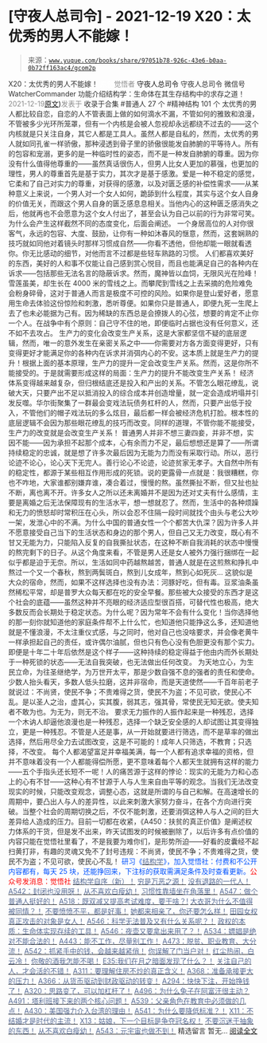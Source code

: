 # [守夜人总司令] - 2021-12-19 X20：太优秀的男人不能嫁！

> 来源：[`www.yuque.com/books/share/97051b78-926c-43e6-b0aa-0b72ff163ac4/gcom2p`](https://www.yuque.com/books/share/97051b78-926c-43e6-b0aa-0b72ff163ac4/gcom2p)

<ne-p id="520f42f3293818f927861ebbd5b15da4_p_0" data-lake-id="520f42f3293818f927861ebbd5b15da4_p_0"><ne-text id="u221cf763" style="color: rgb(51, 51, 51);">X20：太优秀的男人不能嫁！</ne-text></ne-p> <ne-p id="a788f17457f87f558f8b5b959b70856d" data-lake-id="a788f17457f87f558f8b5b959b70856d"><ne-text id="udc42a627" ne-fontsize="12" style="color: rgb(255, 255, 255);">原创</ne-text><ne-text id="uf7b49a1f" style="color: rgb(140, 140, 140);">觉悟者</ne-text> <ne-text id="uc0739b43" ne-fontsize="14">守夜人总司令</ne-text></ne-p> <ne-p id="ba7043d7a6aaa28539eb885ff821074b" data-lake-id="ba7043d7a6aaa28539eb885ff821074b"><ne-text id="uab9af9bb" ne-fontsize="14" ne-bold="true" style="color: rgb(51, 51, 51);">守夜人总司令</ne-text></ne-p> <ne-p id="82b569a5ea8afe49db4974026599dacd" data-lake-id="82b569a5ea8afe49db4974026599dacd"><ne-text id="uaf5437fa" ne-fontsize="14" style="color: rgb(51, 51, 51);">微信号</ne-text><ne-text id="uc6ba1b48" ne-fontsize="14" style="color: rgb(51, 51, 51);">WatcherCommander</ne-text></ne-p> <ne-p id="0bd61243a73d14daf9bec85644b5e694" data-lake-id="0bd61243a73d14daf9bec85644b5e694"><ne-text id="u33e526e2" ne-fontsize="14" style="color: rgb(51, 51, 51);">功能介绍</ne-text><ne-text id="u4b300a72" ne-fontsize="14" style="color: rgb(51, 51, 51);">结构学：生命体在其生存结构中的求存之道！</ne-text></ne-p> <ne-p id="a8f364100234834bef600362cd068f71" data-lake-id="a8f364100234834bef600362cd068f71"><ne-text id="u178ce7da" style="color: rgb(140, 140, 140);">2021-12-19</ne-text>[<ne-text id="u69f3e598" ne-fontsize="14">原文</ne-text>](https://mp.weixin.qq.com/s?__biz=MzAxNDk1NjI2Mw==&mid=2247487659&idx=1&sn=48282765daf6ff8ec66e20f495c01bef&chksm=9b8a3323acfdba35ac55127644737fe2fde75b00bd5b7cae10b844c4b32dfafb36d7ea4c38f4#rd))<ne-text id="ub5df1b01" ne-fontsize="14" style="color: rgb(140, 140, 140);">发表于</ne-text></ne-p> <ne-p id="fb288548141fb1d6577ab4bb0626044b" data-lake-id="fb288548141fb1d6577ab4bb0626044b"><ne-text id="uffd82667" style="color: rgb(51, 51, 51);">收录于合集</ne-text></ne-p> <ne-p id="09c3c622eec2334ab886c8a4d4ae1816" data-lake-id="09c3c622eec2334ab886c8a4d4ae1816"><ne-text id="u71b077be" style="color: rgb(51, 51, 51);">#普通人 27 个</ne-text></ne-p> <ne-p id="a373e6d05bbccc60e5ddb682c4a5b4a4" data-lake-id="a373e6d05bbccc60e5ddb682c4a5b4a4"><ne-text id="uf84fba59" style="color: rgb(51, 51, 51);">#精神结构 101 个</ne-text></ne-p> <ne-p id="016ed175564e95a1608746595a8e8562" data-lake-id="016ed175564e95a1608746595a8e8562"><ne-text id="u051de0ad" style="color: rgb(51, 51, 51);">太优秀的男人都比较自恋，自恋的人不管表面上做的如何滴水不漏，不管如何的雅致和浪漫，不管被多少光环所笼罩，但有一个内核是会被人忽视却永远都绕不过去的——这个内核就是只关注自身，其它人都是工具人。虽然人都是自私的，然而，太优秀的男人就如同孔雀一样骄傲，那种浸透到骨子里的骄傲很能发自肺腑的平等待人。所有的包容和宠溺，更多的是一种临时性的姿态，而不是一种发自肺腑的尊重。因为你没有什么值得他尊重的——虽然真话很伤人，但男人比女人更加的慕强，也更加的理性，男人的尊重首先是基于实力，其次才是基于感激。爱是一种不稳定的感觉，它柔和了自己对实力的尊重，对获得的感激，以及对匮乏感的补偿性需求——从某种意义上来说，一个男人对一个女人如何，跪舔到什么程度，其实与这个女人自身的价值无关，而跟这个男人自身的匮乏感息息相关。当他内心的这种匮乏感消失之后，他就再也不会愿意为这个女人付出了，甚至会认为自己以前的行为非常可笑。为什么会产生这样截然不同的态度变化，后面会阐述。</ne-text></ne-p> <ne-p id="6eff871fbe8ce6d146a5b45846a154ec" data-lake-id="6eff871fbe8ce6d146a5b45846a154ec"><ne-text id="u4afa471a" style="color: rgb(51, 51, 51);">一个身居高位的人对你很客气，永远的包容、大度、鼓励，让你有一种如沐春风的惬意，然而，这套娴熟的技巧就如同他对着镜头时那样习惯成自然——你看不透他，但他却能一眼就看透你。你无比感动的细节，对他而言不过都是些轻车熟路的习惯。</ne-text></ne-p> <ne-p id="9dd12b6f9d4460c8aa74d799d15688ab" data-lake-id="9dd12b6f9d4460c8aa74d799d15688ab"><ne-text id="u9726143e" style="color: rgb(51, 51, 51);">人们都喜欢美好的东西，美好的人和事不仅能让自己感到赏心悦目，而且也能满足自己的各种内在诉求——包括那些无法名言的隐蔽诉求。然而，魔神皆以血饲，无限风光在险峰！雪莲虽美，却生长在 4000 米的雪线之上。而攀爬到雪线之上去采摘的危险难免会粉身碎骨，这对于普通人而言是极度不可控的风险。如果你是登山爱好者，愿意用生命去体验这份惊险和刺激，悉听尊便。如果你只是普通人，即便九死一生爬上去了也未必能据为己有。因为稀缺的东西总是会撩拨人的心弦，想要的肯定不止你一个人。在战争中有个原则：自己守不住的地，即便临时占据也没有任何意义，还不如不去攻占。</ne-text></ne-p> <ne-p id="921fdd797e8da1bfa2b1b98b08970abc" data-lake-id="921fdd797e8da1bfa2b1b98b08970abc"><ne-text id="ub3bc5f49" style="color: rgb(51, 51, 51);">生产力的变化会改变生产关系，这是大家都坚信不疑的底层逻辑，然而，唯一的意外发生在亲密关系之中——你需要对方各方面变得更好，只有变得更好才能满足你的各种内在诉求并消弭内心的不安。这本质上就是生产力的提升！根据上面的基本原理，生产力的提升一定会改变生产关系。然而，这是你所不能接受的。于是就需要形成这样的局面：生产力的提升不能改变生产关系！</ne-text></ne-p> <ne-p id="6ae50b8713990a84d369af9cb8693ea7" data-lake-id="6ae50b8713990a84d369af9cb8693ea7"><ne-text id="u1fe3b6de" style="color: rgb(51, 51, 51);">经济体系变得越来越复杂，但归根结底还是投入和产出的关系。不管怎么眼花缭乱，说破大天，只要产出不足以抵消投入的综合成本并创造增量，就一定会造成坍塌并引发反噬。华尔街聚集了一群最会变戏法玩债务杠杆的人，然而，只要产出低于投入，不管他们的帽子戏法玩的多么炫目，最后都一样会被经济危机打脸。根本性的底层逻辑不会因为那些眼花缭乱的技巧而改变。同样的道理，不管你能不能接受，生产力的改变就是会改变生产关系！</ne-text></ne-p> <ne-p id="a7db85a45e4c043bc9dd4d1404e2656c" data-lake-id="a7db85a45e4c043bc9dd4d1404e2656c"><ne-text id="u0ab16a19" style="color: rgb(51, 51, 51);">普通男人并非不想三妻四妾，并非不想，实因不能——因为承担不起那个成本，心有余而力不足，最后想想还是算了——所谓持续稳定的忠诚，就是想了许多次最后因为无能为力而没有采取行动。所以，恶行论迹不论心，论心天下无完人。善行论心不论迹，论迹贫家无孝子。大自然中所有的稳定性，都源于某些相互作用形成的死锁。说的更露骨一点就是：我很糟糕，你也不咋地，大家谁都别嫌弃谁，凑合着过，慢慢的熬。虽然撕扯不断，但又扯也扯不断，离也离不开。许多女人之所以还未离婚并不是因为还对丈夫有什么感情，主要是离婚之后无法保障现有的生活水平，想一想就忍了。然而，生活中的各种烦躁和无力的愤怒却时常积压在心头，所以会忍不住隔一段时间就找个由头与老公大吵一架，发泄心中的不满。为什么中国的普通女性一个个都苦大仇深？因为许多人并不愿意接受自己当下的生活状态和身边的那个男人，但自己又无力改变，既心有不甘又无能为力，只能陷入反复的自我撕扯状态，在这种不断自我消耗的状态中慢慢的熬完剩下的日子。从这个角度来看，不管是男人还是女人被外力强行捆绑在一起似乎都是迫于无奈。所以，生活如同中药越熬越苦，普通人就是在这煎熬和挣扎中熬过一个又一个春秋，熬到两鬓斑白，熬到儿女成年，熬到心如死灰…</ne-text></ne-p> <ne-p id="a6707acd7d0bdf1b23b9dc60f752673d" data-lake-id="a6707acd7d0bdf1b23b9dc60f752673d"><ne-text id="u9699bef1" style="color: rgb(51, 51, 51);">这貌似是大众的宿命，然而，如果不这样选择也没有办法：河豚好吃，但有毒。豆浆油条虽然稀松平常，却是普罗大众每天都在吃的安全早餐。那些被大众接受的东西才是这个社会的底蕴——虽然这种并不亮眼的经济适应型很百搭，可替代性也极高，绝大多数反而会长期处于稳定状态。为什么呢？因为常年不会有什么变化！当你选择他的那一刻你就知道他的家庭条件帮不上什么忙，也知道他只能挣这么多，还知道他就是不懂浪漫，不太注重仪式感，与之同时，他对自己也没啥要求，并会像老黄牛一样承担起自己的责任，或许偶尔油腻，但也只有色心没有色胆更没有那个实力。即便是十年二十年后依然是这个样子——这种持续的稳定得益于他由内而外长期处于一种死锁的状态——无法自我突破，也无法做出任何改变。</ne-text></ne-p> <ne-p id="4957bd243062760aa48ab32ce7d141b1" data-lake-id="4957bd243062760aa48ab32ce7d141b1"><ne-text id="u2bffbdfa" style="color: rgb(51, 51, 51);">为天地立心，为生民立命，为往圣继绝学，为万世开太平，那是少数自强不息的强者的责任和使命。少数人抬头看天，多数人低头拉磨，这并非宿命，而是天道使然——千百年前老子就说过：不尚贤，使民不争；不贵难得之货，使民不为盗；不见可欲，使民心不乱。是以圣人之治，虚其心，实其腹，弱其志，强其骨，常使民无知无欲。使夫知者不敢为也。为无为，则无不治。</ne-text></ne-p> <ne-p id="c702c239ac784477a605e0319567843d" data-lake-id="c702c239ac784477a605e0319567843d"><ne-text id="uc6c264c9" style="color: rgb(51, 51, 51);">要求无力振作的人振作起来是一种残忍，选择一个木讷人却逼他浪漫也是一种残忍，选择一个缺乏安全感的人却试图让其变得独立，更是一种残忍。不管是人还是事，从一开始就要进行筛选，而不是草率的做出选择，然后用尽全力去试图改变，这是不可能的！成年人只筛选，不教育；只选择，不改变。</ne-text></ne-p> <ne-p id="2c03dee8f2eaf512cea954da212d2896" data-lake-id="2c03dee8f2eaf512cea954da212d2896"><ne-text id="ua56b820e" style="color: rgb(51, 51, 51);">每个人都渴望富足并幸福美满，每一个人都有追求幸福的资格，但并不意味着没有一个人都能得偿所愿，更不意味着每个人都天生就拥有这样的能力——五个手指头还长短不一呢！人的痛苦源于这样的悖论：现实的无能为力和心态上的心有不甘——这种心有不甘源于人与人生来自由平等的观念。当我们无法改变现实的时候，只能改变观念，调整心态，这就是所谓的与自己和解。在高速增长的周期中，要凸出人与人的差异性，以此来刺激大家努力奋斗，在各个方向进行突破。当整个社会的周期切换之后，不仅不能刺激，还要消弭这种人与人之间的巨大差异给人造成的压力。目前一切都在收紧，《A450：扶贫的真正价值》是阐述权力体系的干货，但是发不出来，昨天试图发的时候被删除了，以后许多有点价值的内容只能在觉悟社里看了，不是我要为难你们，是形势所迫——好看的皮囊经不起扫黄打非，有趣的灵魂又免不了封号违规：不尚贤，使民不争；不贵难得之货，使民不为盗；不见可欲，使民心不乱！</ne-text></ne-p> <ne-p id="d9ca744cc4746e948d03a1431efabfa8" data-lake-id="d9ca744cc4746e948d03a1431efabfa8"><ne-text id="uf7049055" ne-bold="true" style="color: rgb(0, 82, 255);">研习《</ne-text>[<ne-text id="u0d50f71b" ne-bold="true" style="color: rgb(87, 107, 149);">结构学</ne-text>](https://mp.weixin.qq.com/mp/appmsgalbum?action=getalbum&album_id=1318317199878225920&__biz=MzAxNDk1NjI2Mw==#wechat_redirect)<ne-text id="u7346480b" ne-bold="true" style="color: rgb(0, 82, 255);">》，加入觉悟社：付费和不公开内容都有，每天 25 块，还能挣回来，下注标的获取需满足条件及时查看更新。</ne-text><ne-text id="u74b71050" ne-bold="true" style="color: rgb(255, 0, 0);">公众号发消息：觉悟社</ne-text></ne-p>  <ne-p id="dd9aa78f4f638400d2232476054443ed" data-lake-id="dd9aa78f4f638400d2232476054443ed"><ne-card data-card-name="image" data-card-type="inline" id="r3jN6" data-event-boundary="card" style="color: rgb(51, 51, 51);"><ne-p id="5029ead590529095eb251028c39f5709" data-lake-id="5029ead590529095eb251028c39f5709">[<ne-text id="u190a4ebc" ne-bold="true" style="color: rgb(87, 107, 149);">结构学自序（新）！</ne-text>](http://mp.weixin.qq.com/s?__biz=MzIzMDYwOTM0Mg==&mid=2247485283&idx=1&sn=aa2b8554b8e5040f8f959636feaa06a3&chksm=e8b19fb2dfc616a430aa381b8da0815311244e694a69809cd92d0602ac34cfe5f1f419b3745e&scene=21#wechat_redirect)</ne-p> <ne-p id="49451a445daa1e826d7e369656216de6" data-lake-id="49451a445daa1e826d7e369656216de6">[<ne-text id="u16ad6d22" style="color: rgb(87, 107, 149);">穷是万恶之源！</ne-text>](http://mp.weixin.qq.com/s?__biz=MzAxNDk1NjI2Mw==&mid=2247483823&idx=1&sn=e54ebe9891b302dc0bf1815c76ccf8b7&chksm=9b8a2227acfdab31a05e273addd9159d4b8263d58d3c58bf214841c8189157519719c3427306&scene=21#wechat_redirect)</ne-p> <ne-p id="7de06d5f96824b520a730e0b27bc05cc" data-lake-id="7de06d5f96824b520a730e0b27bc05cc">[<ne-text id="uea2a445f" style="color: rgb(87, 107, 149);">没有退路的一代人！</ne-text>](http://mp.weixin.qq.com/s?__biz=MzAxNDk1NjI2Mw==&mid=2247486533&idx=1&sn=a0d5cce0656aad467148e0642eb85a00&chksm=9b8a2fcdacfda6db79857186e953a089baf1fb678b2b071cf101c5a26e7fb9768474c94243ca&scene=21#wechat_redirect)</ne-p> <ne-p id="b731aa935d54dc4793533e38981ca8e8" data-lake-id="b731aa935d54dc4793533e38981ca8e8">[<ne-text id="u4e4e8619" style="color: rgb(87, 107, 149);">A542：封闭也没用呀！</ne-text>](http://mp.weixin.qq.com/s?__biz=MzAxNDk1NjI2Mw==&mid=2247487620&idx=1&sn=8e1353152e650b72e735ceb1b2f2dd1d&chksm=9b8a330cacfdba1a31a1d6271bd8cf08701ca1a18406d2605bc48404fe9ca2f4fa78d5501bc7&scene=21#wechat_redirect)</ne-p> <ne-p id="0a85755293ff73816c9ece2d18a466bb" data-lake-id="0a85755293ff73816c9ece2d18a466bb">[<ne-text id="ue980a429" style="color: rgb(87, 107, 149);">从不喜欢白瘦幼！</ne-text>](http://mp.weixin.qq.com/s?__biz=MzAxNDk1NjI2Mw==&mid=2247487612&idx=1&sn=0e185f9ece207fb397565812fd6bcd9e&chksm=9b8a33f4acfdbae2477b51f9ce494aaf36bb779f8911e41cdde6f96c71a3b2d708feaa1d4d18&scene=21#wechat_redirect)</ne-p> <ne-p id="c4e70d1cdc7ea4e8eefc95058251bf4c" data-lake-id="c4e70d1cdc7ea4e8eefc95058251bf4c">[<ne-text id="uc117dd31" style="color: rgb(87, 107, 149);">习惯性靠墙坐在角落里！</ne-text>](http://mp.weixin.qq.com/s?__biz=MzAxNDk1NjI2Mw==&mid=2247487609&idx=1&sn=08068cfce108617e4a41d0c813ce131d&chksm=9b8a33f1acfdbae7a578b59c045f6336afe6ed1f2fcd7a0b38c0279078002f04767e391f4f18&scene=21#wechat_redirect)</ne-p> <ne-p id="6ee20865e1809562250c4d36dc661cba" data-lake-id="6ee20865e1809562250c4d36dc661cba">[<ne-text id="u557a8d56" style="color: rgb(87, 107, 149);">A547：做个普通人挺好的！</ne-text>](http://mp.weixin.qq.com/s?__biz=MzAxNDk1NjI2Mw==&mid=2247487656&idx=1&sn=829631501f55233a5505d61fe990c731&chksm=9b8a3320acfdba360477b5f1e528c337ed849efb0a22e1579aa994b4b97916b09033124f68c1&scene=21#wechat_redirect)</ne-p> <ne-p id="d49084a205515eb81fe1238f3247dbe6" data-lake-id="d49084a205515eb81fe1238f3247dbe6">[<ne-text id="u5855f4b4" ne-bold="true" style="color: rgb(87, 107, 149);">A518：既双减又提高考试难度，要干啥？!</ne-text>](http://mp.weixin.qq.com/s?__biz=MzIzMDYwOTM0Mg==&mid=2247486528&idx=1&sn=837ef39e3c0b47ac84d5096690555ae7&chksm=e8b19491dfc61d87292daf575c1e7c95b3f0543f313b65c7ad4ab369603833704304ec7451d7&scene=21#wechat_redirect)</ne-p> <ne-p id="8927e7d26c1409fa98d974ea03a6b324" data-lake-id="8927e7d26c1409fa98d974ea03a6b324">[<ne-text id="uc491a057" ne-bold="true" style="color: rgb(87, 107, 149);">大衣哥为什么不值得被同情？！</ne-text>](http://mp.weixin.qq.com/s?__biz=MzAxNDk1NjI2Mw==&mid=2247487598&idx=1&sn=96df866800e5e546b2e945af60227ed4&chksm=9b8a33e6acfdbaf061f8713492ddd97b05e91e9bd566c4aa7d5e4f58b4395346513ec9f12eec&scene=21#wechat_redirect)</ne-p> <ne-p id="4582485dc6af92f04ba85145fee85d11" data-lake-id="4582485dc6af92f04ba85145fee85d11">[<ne-text id="u1fd9d320" ne-bold="true" style="color: rgb(87, 107, 149);">不要愤愤不平，都是好事！</ne-text>](http://mp.weixin.qq.com/s?__biz=MzAxNDk1NjI2Mw==&mid=2247487130&idx=1&sn=b21138d85455f5692aaf039038c78342&chksm=9b8a2d12acfda404a2b67fe4d446ee0f2805ad64a8b8004902934600fd731191e140df6ac19a&scene=21#wechat_redirect)</ne-p> <ne-p id="59bcbcdd6aa32c7116fdfd84a74d7739" data-lake-id="59bcbcdd6aa32c7116fdfd84a74d7739">[<ne-text id="u0b676608" ne-bold="true" style="color: rgb(87, 107, 149);">她都来相亲了，你还要怎么样！</ne-text>](http://mp.weixin.qq.com/s?__biz=MzAxNDk1NjI2Mw==&mid=2247486952&idx=1&sn=698aec6916d2eca5e758c25c4c634346&chksm=9b8a2e60acfda776b80a4f2f0d5c2fe4921fc821cdf029fa9d2fdc52fd708fc5a0b980d5d3d0&scene=21#wechat_redirect)</ne-p> <ne-p id="e1f931491cfa207a98e32201830f9d5f" data-lake-id="e1f931491cfa207a98e32201830f9d5f">[<ne-text id="ue636f5fe" ne-bold="true" style="color: rgb(87, 107, 149);">田园女权真正攻击的对象是女人！</ne-text>](http://mp.weixin.qq.com/s?__biz=MzIzMDYwOTM0Mg==&mid=2247486412&idx=1&sn=5dd3e8b2a759838d739e6d61ebab2eab&chksm=e8b1931ddfc61a0bf6f81cd2a9a9232ea8ce86528a8eea66c6635180e8678b819ebb38b4cb86&scene=21#wechat_redirect)</ne-p> <ne-p id="c42db2c24832bcb688b50bfed4663f62" data-lake-id="c42db2c24832bcb688b50bfed4663f62">[<ne-text id="u59559f31" style="color: rgb(87, 107, 149);">A546：科学无法普及又有什么关系呢？！</ne-text>](http://mp.weixin.qq.com/s?__biz=MzAxNDk1NjI2Mw==&mid=2247487652&idx=1&sn=6f0542b4b8d08dc05ccc9bc4c99a0f29&chksm=9b8a332cacfdba3af82ebacc2984582b118b8bb4eccb9a0fa252e8cacd5ec29759cd0739259a&scene=21#wechat_redirect)</ne-p> <ne-p id="4aadd3f34d96d3380120f5bc61f00468" data-lake-id="4aadd3f34d96d3380120f5bc61f00468">[<ne-text id="u04228b6b" style="color: rgb(87, 107, 149);">政权的本质：生命体实现存续的工具！</ne-text>](http://mp.weixin.qq.com/s?__biz=MzAxNDk1NjI2Mw==&mid=2247487554&idx=1&sn=df20affabcac7b2df7d871c27735ed1e&chksm=9b8a33caacfdbadc411427ed1ab7cdbde4c133aae2bc35242a5c913540dd3bf497640e526194&scene=21#wechat_redirect)</ne-p> <ne-p id="6212cce91f69b22a299ab1f5ceb67b29" data-lake-id="6212cce91f69b22a299ab1f5ceb67b29">[<ne-text id="u7c072387" style="color: rgb(87, 107, 149);">A546：夜壶又要拿出来用了？！</ne-text>](http://mp.weixin.qq.com/s?__biz=MzAxNDk1NjI2Mw==&mid=2247487487&idx=1&sn=1899dc61b52e00ef53fee2fece6fa9e6&chksm=9b8a2c77acfda561dd78f8a9d41ca8f6b604b1410e246bd38451bc63aab7e1b0840d3e7c9e9b&scene=21#wechat_redirect)</ne-p> <ne-p id="038de739917d96914fde67840a31790f" data-lake-id="038de739917d96914fde67840a31790f">[<ne-text id="u33d23e63" style="color: rgb(87, 107, 149);">A534：嫖娼是绝对不能合法的！</ne-text>](http://mp.weixin.qq.com/s?__biz=MzAxNDk1NjI2Mw==&mid=2247487431&idx=1&sn=78d93492fa71d19501c95eb11e0ea99f&chksm=9b8a2c4facfda559eeb7bffa822a9715b1945a9e9c4f8beaf9d00b8acb0e2cc0b05a63feafaf&scene=21#wechat_redirect)</ne-p> <ne-p id="681a9710753a150f90eb430bebed1189" data-lake-id="681a9710753a150f90eb430bebed1189">[<ne-text id="u62802712" style="color: rgb(87, 107, 149);">A443：能不工作，尽量别工作！</ne-text>](http://mp.weixin.qq.com/s?__biz=MzAxNDk1NjI2Mw==&mid=2247486794&idx=1&sn=8621689fcbb0f44c38ab2e8065c54a3d&chksm=9b8a2ec2acfda7d4c55afac9ee027871f7a81338e2da399b1908202c54cc8496ca077748f5a7&scene=21#wechat_redirect)</ne-p> <ne-p id="de9d05120dff5f8c9a594f1b4bb76942" data-lake-id="de9d05120dff5f8c9a594f1b4bb76942">[<ne-text id="u3ab5a48f" style="color: rgb(87, 107, 149);">A473：脱贫、职业教育、大分流！</ne-text>](http://mp.weixin.qq.com/s?__biz=MzIzMDYwOTM0Mg==&mid=2247486053&idx=1&sn=813ce406173ba4c47dd4500ec026a6da&chksm=e8b192b4dfc61ba243267b483d16f60aaeed76ece21adde38b4de1597140df83fceea028a6f5&scene=21#wechat_redirect)</ne-p> <ne-p id="2d6e4129592e4c3fe138874456f62b63" data-lake-id="2d6e4129592e4c3fe138874456f62b63">[<ne-text id="u8036aaff" style="color: rgb(87, 107, 149);">A542：抓紧手中的钱，会越来越紧俏！</ne-text>](http://mp.weixin.qq.com/s?__biz=MzIzMDYwOTM0Mg==&mid=2247486640&idx=1&sn=a96afa7d2b698e33240735ea8d7671f7&chksm=e8b19461dfc61d77a4afce11ecc7558b8d7ff5d495a78bcb609e3eed5c70bcbed5f3d6a66023&scene=21#wechat_redirect)</ne-p> <ne-p id="8fc8d0c341425f9b046d9d1937c284d1" data-lake-id="8fc8d0c341425f9b046d9d1937c284d1">[<ne-text id="u4a40332b" style="color: rgb(87, 107, 149);">你误解了门当户对！</ne-text>](http://mp.weixin.qq.com/s?__biz=MzAxNDk1NjI2Mw==&mid=2247486972&idx=1&sn=374297ef4332b1dc1c96c6e2f10e3212&chksm=9b8a2e74acfda762739dd58bec2cabe8b8d44717705d356953b94089dacb9225f702d4f76b31&scene=21#wechat_redirect)</ne-p> <ne-p id="405f989f0162e46aee4743af433df2d4" data-lake-id="405f989f0162e46aee4743af433df2d4">[<ne-text id="u8187827c" style="color: rgb(87, 107, 149);">红尘热闹，白云冷！</ne-text>](http://mp.weixin.qq.com/s?__biz=MzAxNDk1NjI2Mw==&mid=2247486913&idx=1&sn=6b387c24eb6d5e30ed150e13eded77a1&chksm=9b8a2e49acfda75fdfcfe0a7770792cdd85568a9ecb1bd9b67508b29df853aaba08bf27356d5&scene=21#wechat_redirect)</ne-p> <ne-p id="2829690a3139829c4e7d0f515d556028" data-lake-id="2829690a3139829c4e7d0f515d556028">[<ne-text id="ud54ed076" style="color: rgb(87, 107, 149);">你敬的酒我怎能不喝！</ne-text>](http://mp.weixin.qq.com/s?__biz=MzIzMDYwOTM0Mg==&mid=2247486456&idx=1&sn=7d6377d84f511b80179c5e7648494d6e&chksm=e8b19329dfc61a3f9b91b5b43dbd1a6eea293a02cd80b96aeb6dd1930f7f2c93fd33c0e3b2f3&scene=21#wechat_redirect)</ne-p> <ne-p id="e392191273b924d82092d1cda58d2967" data-lake-id="e392191273b924d82092d1cda58d2967">[<ne-text id="ua65d2fad" ne-bold="true" style="color: rgb(87, 107, 149);">E35:我们在月之暗面发现了什么？！</ne-text>](http://mp.weixin.qq.com/s?__biz=MzIzMDYwOTM0Mg==&mid=2247486632&idx=1&sn=170aeff87eb36dce354c8b2437f4b27f&chksm=e8b19479dfc61d6f08e6492954a528f20387fe2fa925747cf2b504d2bc69084f24495e972e41&scene=21#wechat_redirect)</ne-p> <ne-p id="459668644871e75cb3f85dc5c4ca9ee7" data-lake-id="459668644871e75cb3f85dc5c4ca9ee7">[<ne-text id="u574c842f" style="color: rgb(87, 107, 149);">关注自己的人，才会活的不错！</ne-text>](http://mp.weixin.qq.com/s?__biz=MzIzMDYwOTM0Mg==&mid=2247485305&idx=1&sn=c719ea57e5c3320c2e2629dd9a7b44e9&chksm=e8b19fa8dfc616be5fa3f8141ea0aa63d5e1335657ed97e62c1086c41eba29effe58e0c8e9dc&scene=21#wechat_redirect)</ne-p> <ne-p id="44c524658831cd2d5443f3305ec62f26" data-lake-id="44c524658831cd2d5443f3305ec62f26">[<ne-text id="u579f2a4e" ne-bold="true" style="color: rgb(87, 107, 149);">A311：要理解住房不炒的真正含义！</ne-text>](http://mp.weixin.qq.com/s?__biz=MzIzMDYwOTM0Mg==&mid=2247484959&idx=1&sn=090583ec50bfd9febec1de463c2672f6&chksm=e8b19ecedfc617d8629080f6745c8de013cfe875de26eef6767b2d5c10782650223ed15f807b&scene=21#wechat_redirect)</ne-p> <ne-p id="5cc33fc9ca5ea428599069be70f177ae" data-lake-id="5cc33fc9ca5ea428599069be70f177ae">[<ne-text id="ua14fea09" ne-bold="true" style="color: rgb(87, 107, 149);">A368：准备承接更大的压力！</ne-text>](http://mp.weixin.qq.com/s?__biz=MzIzMDYwOTM0Mg==&mid=2247485369&idx=1&sn=2667c5f16cee9442898e6e5841394ceb&chksm=e8b19f68dfc6167e4e104d37c61b859327f4b8ce37941da84bd412d3e27bb4a51c7dee8e1a7a&scene=21#wechat_redirect)</ne-p> <ne-p id="87d52b36b569b04a3272f132a052f03e" data-lake-id="87d52b36b569b04a3272f132a052f03e">[<ne-text id="u0cc64480" ne-bold="true" style="color: rgb(87, 107, 149);">A366：从货币驱动到财政驱动的转变！</ne-text>](http://mp.weixin.qq.com/s?__biz=MzIzMDYwOTM0Mg==&mid=2247485347&idx=1&sn=a916df57ddc7230366719fbecc6c1704&chksm=e8b19f72dfc61664fd99844bfe3ffffb5d6f088807c84d99f11ddbc7410b2eed67bc4c615d53&scene=21#wechat_redirect)</ne-p> <ne-p id="a7f7ce0cf60ab486a66e3df81be3837a" data-lake-id="a7f7ce0cf60ab486a66e3df81be3837a">[<ne-text id="uc1459768" ne-bold="true" style="color: rgb(87, 107, 149);">A294：快快下注，开始挣钱了！</ne-text>](http://mp.weixin.qq.com/s?__biz=MzIzMDYwOTM0Mg==&mid=2247484849&idx=1&sn=5485cd1d6c511e883e25b0c7dd9e2e3e&chksm=e8b19d60dfc614764ffc8405dccf5b8120b31988f3c1cee74e384c06f0e39c3c81bef8263c3d&scene=21#wechat_redirect)</ne-p> <ne-p id="fe2502495b3559de05e310526f73bab4" data-lake-id="fe2502495b3559de05e310526f73bab4">[<ne-text id="u4816073c" ne-bold="true" style="color: rgb(87, 107, 149);">A320：思路变了，可以加杠杆了！</ne-text>](http://mp.weixin.qq.com/s?__biz=MzIzMDYwOTM0Mg==&mid=2247485041&idx=1&sn=add2174fa42806f885a456a072ee4fee&chksm=e8b19ea0dfc617b6734e013f780112fdd88f28ad5312ce423fea1d75da4c3757660dab175208&scene=21#wechat_redirect)</ne-p> <ne-p id="0a523f4a0c8141a28872e1b25cc4d11d" data-lake-id="0a523f4a0c8141a28872e1b25cc4d11d">[<ne-text id="u5a94b190" ne-bold="true" style="color: rgb(87, 107, 149);">A496：为什么兔子在阿富汗很主动？</ne-text>](http://mp.weixin.qq.com/s?__biz=MzIzMDYwOTM0Mg==&mid=2247486278&idx=1&sn=40d09857088bebd3c70bec1c7a500f06&chksm=e8b19397dfc61a810125242c8e395330f934390eb50bd54053ecd3f31ddc91de4e429c0f693a&scene=21#wechat_redirect)</ne-p> <ne-p id="f4aaa6ffbee9e86c6b800651509eef0a" data-lake-id="f4aaa6ffbee9e86c6b800651509eef0a">[<ne-text id="uc3740bc7" style="color: rgb(87, 107, 149);">A491：塔利班接下来的两个核心问题！</ne-text>](http://mp.weixin.qq.com/s?__biz=MzIzMDYwOTM0Mg==&mid=2247486219&idx=1&sn=8f77517f0244ba31f7eb28e2676e17cd&chksm=e8b193dadfc61acc6d9e6029653aac696f132efc24d3b28f983ba8e4ada269ac887e6165d837&scene=21#wechat_redirect)</ne-p> <ne-p id="909a0116bd28c214cebfd205334a92ca" data-lake-id="909a0116bd28c214cebfd205334a92ca">[<ne-text id="u4cee17f2" ne-bold="true" style="color: rgb(87, 107, 149);">A539：父亲角色在教育中必须做的几点！</ne-text>](http://mp.weixin.qq.com/s?__biz=MzAxNDk1NjI2Mw==&mid=2247487582&idx=1&sn=f4bac1092e8f45f6a86e662d8a68d556&chksm=9b8a33d6acfdbac0b4e01232406db5e9a315180b66b1bc830f17231f167d515d33408ff727b6&scene=21#wechat_redirect)</ne-p> <ne-p id="a48c11c13249ccee0509b17d70b50e05" data-lake-id="a48c11c13249ccee0509b17d70b50e05">[<ne-text id="u5c7496d4" ne-bold="true" style="color: rgb(87, 107, 149);">A430：美国强力介入台湾的理由！</ne-text>](http://mp.weixin.qq.com/s?__biz=MzIzMDYwOTM0Mg==&mid=2247486587&idx=1&sn=e14d4403bb13c441596f09add1b5f27c&chksm=e8b194aadfc61dbcab0c1d70249910161f8c77b0163ac8278dfe5c2f817d2bb2a3ac3e7ddf89&scene=21#wechat_redirect)</ne-p> <ne-p id="dfd32782fabccdf20ce60f128eea376c" data-lake-id="dfd32782fabccdf20ce60f128eea376c">[<ne-text id="u2bacf838" style="color: rgb(87, 107, 149);">A541：为什么要降低标准？！</ne-text>](http://mp.weixin.qq.com/s?__biz=MzAxNDk1NjI2Mw==&mid=2247487621&idx=1&sn=f429046c9b1760d8d45ee7c759a3d5da&chksm=9b8a330dacfdba1bf16d516acacfddf4492f721d14504ed52e1049013a54819e6ee778c93097&scene=21#wechat_redirect)</ne-p> <ne-p id="f7871a4689cb01f2ab1e1fd1f486038c" data-lake-id="f7871a4689cb01f2ab1e1fd1f486038c">[<ne-text id="u0ceb1f04" style="color: rgb(87, 107, 149);">X11：不结婚才是时代的主流！</ne-text>](http://mp.weixin.qq.com/s?__biz=MzAxNDk1NjI2Mw==&mid=2247487535&idx=1&sn=5d229e0d87a0acb3db07c098f4aa606c&chksm=9b8a33a7acfdbab1bb37e4efe94ec13d8d8bbe94cd25a6689f5f316dc75bdbb1469463ce2446&scene=21#wechat_redirect)</ne-p> <ne-p id="8c8ea6301456786982bf446aa7285045" data-lake-id="8c8ea6301456786982bf446aa7285045">[<ne-text id="ucd869375" style="color: rgb(87, 107, 149);">X13：姑娘，下一个目标是争夺冠名权！</ne-text>](http://mp.weixin.qq.com/s?__biz=MzAxNDk1NjI2Mw==&mid=2247487532&idx=1&sn=543e4e8c2063c62c48def85204f0a6ef&chksm=9b8a33a4acfdbab2535686b2a135a56c146816d8d692e946d51f4422e5caf2aca3e2260b40f9&scene=21#wechat_redirect)</ne-p> <ne-p id="31f5209e32586a0200ff17fff024b88e" data-lake-id="31f5209e32586a0200ff17fff024b88e">[<ne-text id="u509d83cc" style="color: rgb(87, 107, 149);">不要沉迷于抽象的东西！</ne-text>](http://mp.weixin.qq.com/s?__biz=MzAxNDk1NjI2Mw==&mid=2247487527&idx=1&sn=e24c2dd98e5f9883c8dce2a1e7bb80df&chksm=9b8a33afacfdbab921e90b3eafc3618176a35da53c53bb51f2ef2f9a98e87d05949a4b0ad69b&scene=21#wechat_redirect)</ne-p> <ne-p id="5c06f1c15d19fa879616e8d9fab44d75" data-lake-id="5c06f1c15d19fa879616e8d9fab44d75">[<ne-text id="ue051471d" style="color: rgb(87, 107, 149);">从不喜欢白瘦幼！</ne-text>](http://mp.weixin.qq.com/s?__biz=MzAxNDk1NjI2Mw==&mid=2247487612&idx=1&sn=0e185f9ece207fb397565812fd6bcd9e&chksm=9b8a33f4acfdbae2477b51f9ce494aaf36bb779f8911e41cdde6f96c71a3b2d708feaa1d4d18&scene=21#wechat_redirect)</ne-p> <ne-p id="1ac990dc69688ff6e5ac8373a9c78e66" data-lake-id="1ac990dc69688ff6e5ac8373a9c78e66">[<ne-text id="u7ac43885" style="color: rgb(87, 107, 149);">A543：元宇宙也做不到！</ne-text>](http://mp.weixin.qq.com/s?__biz=MzAxNDk1NjI2Mw==&mid=2247487476&idx=1&sn=2e2f159d365f00117f8fd47d3ca062f9&chksm=9b8a2c7cacfda56a80b9243d42bc5faabe4622c27fb4f3edad16ca5de7242a9c1345056ee461&scene=21#wechat_redirect)</ne-p> <ne-h3 id="FASfy" data-lake-id="FASfy"><ne-heading-ext><ne-heading-anchor></ne-heading-anchor><ne-heading-fold></ne-heading-fold></ne-heading-ext><ne-heading-content><ne-text id="uaab44746" ne-fontsize="16" style="color: rgb(51, 51, 51);">精选留言</ne-text></ne-heading-content></ne-h3> <ne-p id="043e500d9a023b5e864ee6a68ccbe334" data-lake-id="043e500d9a023b5e864ee6a68ccbe334"><ne-text id="ue53f45d8" style="color: rgb(51, 51, 51);">暂无...</ne-text></ne-p> <ne-p id="2cbb1653e4eae040df1fa21b9f0adbc9" data-lake-id="2cbb1653e4eae040df1fa21b9f0adbc9">[<ne-text id="u568a755e">阅读全文</ne-text>](https://mp.weixin.qq.com/s/nIdk03JhgbTU-TDXQQQ39A#rd)</ne-p></ne-card></ne-p>